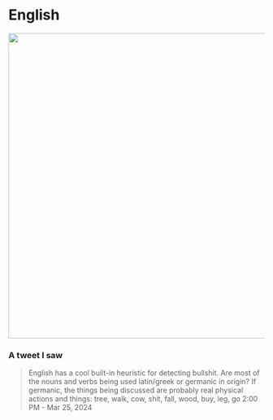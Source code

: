 # English 

<p><img src="/.pix/ingerland2.webp" style="width: 600px; height: auto;"></p>

### A tweet I saw

> English has a cool built-in heuristic for detecting bullshit. Are most of the nouns and verbs being used latin/greek or germanic in origin? If germanic, the things being discussed are probably real physical actions and things: tree, walk, cow, shit, fall, wood, buy, leg, go
> 2:00 PM - Mar 25, 2024
